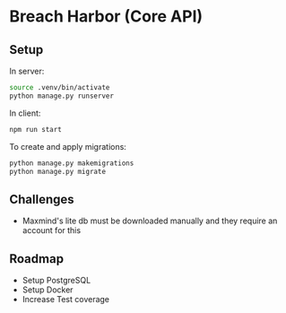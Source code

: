 # Breach Harbor (Core API)

## Setup

In server:

```bash
source .venv/bin/activate
python manage.py runserver

```

In client:

```bash
npm run start
```

To create and apply migrations:

```bash
python manage.py makemigrations
python manage.py migrate
```

## Challenges

- Maxmind's lite db must be downloaded manually and they require an account for this

## Roadmap

- Setup PostgreSQL
- Setup Docker
- Increase Test coverage
